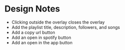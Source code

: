 # Design Notes

* Clicking outside the overlay closes the overlay
* Add the playlist title, description, followers, and songs
* Add a copy url button
* Add an open in spotify button
* Add an open in the app button
